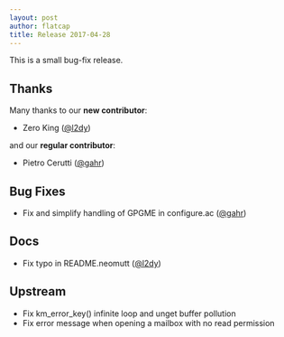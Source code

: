 ```yaml
---
layout: post
author: flatcap
title: Release 2017-04-28
---
```


This is a small bug-fix release.

## Thanks

Many thanks to our **new contributor**:

- Zero King ([@l2dy](https://github.com/l2dy))

and our **regular contributor**:

- Pietro Cerutti ([@gahr](https://github.com/gahr))

## Bug Fixes

- Fix and simplify handling of GPGME in configure.ac ([@gahr](https://github.com/gahr))

## Docs

- Fix typo in README.neomutt ([@l2dy](https://github.com/l2dy))

## Upstream

- Fix km_error_key() infinite loop and unget buffer pollution
- Fix error message when opening a mailbox with no read permission

